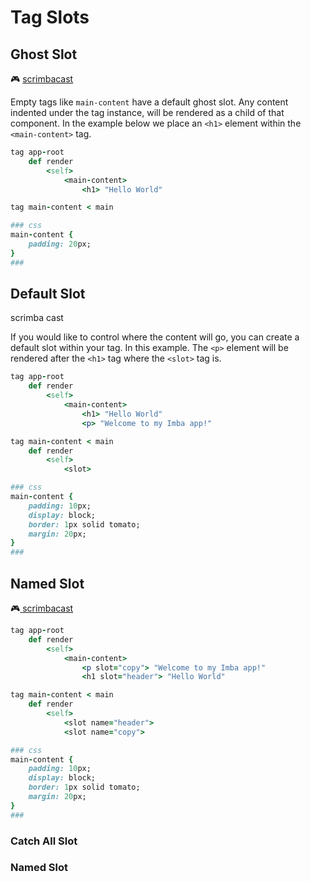 # Tag Slots

## Ghost Slot

🎮 [scrimbacast](https://scrimba.com/c/cmdK3wU6)

Empty tags like `main-content` have a default ghost slot. Any content indented under the tag instance, will be rendered as a child of that component. In the example below we place an `<h1>` element within the `<main-content>` tag.

```ruby
tag app-root
    def render
        <self>
            <main-content>
                <h1> "Hello World"

tag main-content < main

### css
main-content {
    padding: 20px;
}
###
```

## Default Slot

scrimba cast

If you would like to control where the content will go, you can create a default slot within your tag. In this example. The `<p>` element will be rendered after the `<h1>` tag where the `<slot>` tag is.

```ruby
tag app-root
    def render
        <self>
            <main-content>
                <h1> "Hello World"
                <p> "Welcome to my Imba app!"

tag main-content < main
    def render
        <self>
            <slot>

### css
main-content {
    padding: 10px;
    display: block;
    border: 1px solid tomato;
    margin: 20px;
}
###
```

## Named Slot

🎮[ scrimbacast](https://scrimba.com/c/cWK3M3AP)

```ruby
tag app-root
    def render
        <self>
            <main-content>
                <p slot="copy"> "Welcome to my Imba app!"
                <h1 slot="header"> "Hello World"

tag main-content < main
    def render
        <self>
            <slot name="header">
            <slot name="copy">

### css
main-content {
    padding: 10px;
    display: block;
    border: 1px solid tomato;
    margin: 20px;
}
###
```

### Catch All Slot

### Named Slot

